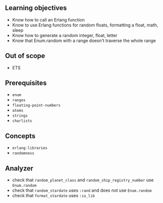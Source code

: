 ## Learning objectives

- Know how to call an Erlang function
- Know to use Erlang functions for random floats, formatting a float, math, sleep
- Know how to generate a random integer, float, letter
- Know that Enum.random with a range doesn't traverse the whole range

## Out of scope

- ETS

## Prerequisites

- `enum`
- `ranges`
- `floating-point-numbers`
- `atoms`
- `strings`
- `charlists`

## Concepts

- `erlang-libraries`
- `randomness`

## Analyzer

- check that `random_planet_class` and `random_ship_registry_number` use `Enum.random`
- check that `random_stardate` uses `:rand` and does not use `Enum.random`
- check that `format_stardate` uses `:io_lib`
